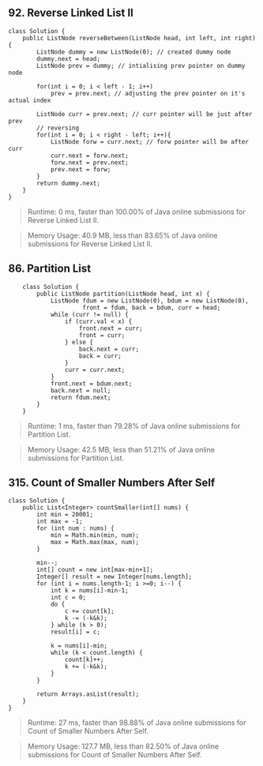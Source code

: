 

## 92. Reverse Linked List II

    class Solution {
        public ListNode reverseBetween(ListNode head, int left, int right) {
            ListNode dummy = new ListNode(0); // created dummy node
            dummy.next = head;
            ListNode prev = dummy; // intialising prev pointer on dummy node

            for(int i = 0; i < left - 1; i++)
                prev = prev.next; // adjusting the prev pointer on it's actual index

            ListNode curr = prev.next; // curr pointer will be just after prev
            // reversing
            for(int i = 0; i < right - left; i++){
                ListNode forw = curr.next; // forw pointer will be after curr
                curr.next = forw.next;
                forw.next = prev.next;
                prev.next = forw;
            }
            return dummy.next;
        }
    }
    
> Runtime: 0 ms, faster than 100.00% of Java online submissions for Reverse Linked List II.

> Memory Usage: 40.9 MB, less than 83.65% of Java online submissions for Reverse Linked List II.





## 86. Partition List

        class Solution {
            public ListNode partition(ListNode head, int x) {
                ListNode fdum = new ListNode(0), bdum = new ListNode(0),
                         front = fdum, back = bdum, curr = head;
                while (curr != null) {
                    if (curr.val < x) {
                        front.next = curr;
                        front = curr;
                    } else {
                        back.next = curr;
                        back = curr;
                    }
                    curr = curr.next;
                }
                front.next = bdum.next;
                back.next = null;
                return fdum.next;
            }
        }

> Runtime: 1 ms, faster than 79.28% of Java online submissions for Partition List.

> Memory Usage: 42.5 MB, less than 51.21% of Java online submissions for Partition List.





## 315. Count of Smaller Numbers After Self

    class Solution {    
        public List<Integer> countSmaller(int[] nums) {
            int min = 20001;
            int max = -1;
            for (int num : nums) {
                min = Math.min(min, num);
                max = Math.max(max, num);
            }

            min--;
            int[] count = new int[max-min+1];
            Integer[] result = new Integer[nums.length];
            for (int i = nums.length-1; i >=0; i--) {
                int k = nums[i]-min-1;
                int c = 0;
                do {
                    c += count[k];
                    k -= (-k&k);
                } while (k > 0);
                result[i] = c;

                k = nums[i]-min;
                while (k < count.length) {
                    count[k]++;
                    k += (-k&k);
                }
            }

            return Arrays.asList(result);
        }
    }
    
> Runtime: 27 ms, faster than 98.88% of Java online submissions for Count of Smaller Numbers After Self.

> Memory Usage: 127.7 MB, less than 82.50% of Java online submissions for Count of Smaller Numbers After Self.
    
